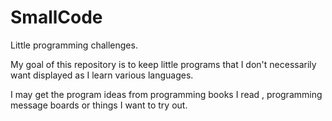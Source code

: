 SmallCode
=========

Little programming challenges.

My goal of this repository is to keep little programs that 
I don't necessarily want displayed as I learn various languages.

I may get the program ideas from programming books I read , programming message boards or
things I want to try out.

